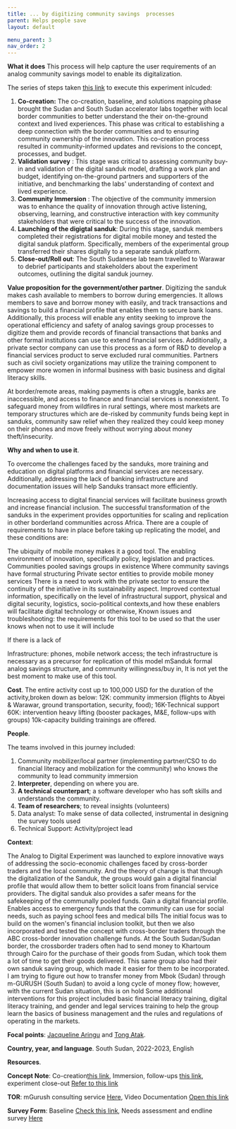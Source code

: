 ```yaml
---
title: ... by digitizing community savings  processes
parent: Helps people save
layout: default

menu_parent: 3
nav_order: 2
---
```




**What it does** 
This process will help capture the user requirements of an analog community savings model to enable its digitalization.

The series of steps taken [this link](https://github.com/UNDP-Accelerator-Labs/Financial-inclusion-toolkit/blob/main/3_Save/The%20Experiment%20Journey.pdf) to execute this experiment inlcuded:

1. **Co-creation:** The co-creation, baseline, and solutions mapping phase brought the Sudan and South Sudan accelerator labs together with local border communities to better understand the their on-the-ground context and lived experiences. This phase was critical to establishing a deep connection with the border communities and to ensuring community ownership of the innovation. This co-creation process resulted in community-informed updates and revisions to the concept, processes, and budget.
2. **Validation survey** : This stage was critical to assessing community buy-in and validation of the digital sanduk model, drafting a work plan and budget, identifying on-the-ground partners and supporters of the initiative, and benchmarking the labs' understanding of context and lived experience.
3. **Community Immersion** : The objective of the community immersion was to enhance the quality of innovation through active listening, observing, learning, and constructive interaction with key community stakeholders that were critical to the success of the innovation.  
4. **Launching of the digigtal sanduk**: During this stage, sanduk members completed their registrations for digital mobile money and tested the digital sanduk platform. Specifically, members of the experimental group transferred their shares digitally to a separate sanduk platform.
5. **Close-out/Roll out**: The South Sudanese lab team travelled to Warawar to debrief participants and stakeholders about the experiment outcomes, outlining the digital sanduk journey. 

**Value proposition for the government/other partner**.
Digitizing the sanduk makes cash available to members to borrow during emergencies. It allows members to save and borrow money with easily, and track transactions and savings to build a financial profile that enables them to secure bank loans. Additionally, this process will enable any entity seeking to improve the operational efficiency and safety of analog savings group processes to digitize them and provide records of financial transactions that banks and other formal institutions can use to extend financial services.
Additionally, a private sector company can use this process as a form of R&D to develop a financial services product to serve excluded rural communities.
Partners such as civil society organizations may utilize the training component to empower more women in informal business with basic business and digital literacy skills.



At border/remote areas, making payments is often a struggle, banks are inaccessible, and access to finance and financial services is nonexistent.
To safeguard money from wildfires in rural settings, where most markets are temporary structures which are de-risked by community funds being kept in sanduks,
community saw relief when they realized they could keep money on their phones and move freely without worrying about money theft/insecurity.

**Why and when to use it**.

To overcome the challenges faced by the sanduks, more training and education on digital platforms and financial services are necessary. Additionally, addressing the lack of banking infrastructure and documentation issues will help Sanduks transact more efficiently.

Increasing access to digital financial services will facilitate business growth and increase financial inclusion. The successful transformation of the sanduks in the experiment provides opportunities for scaling and replication in other borderland communities across Africa. There are a couple of requirements to have in place before taking up replicating the model, and these conditions are:

The ubiquity of mobile money makes it a good tool.
The enabling environment of innovation, specifically policy, legislation and practices. 
Communities pooled savings groups in existence
Where community savings have formal structuring
Private sector entities to provide mobile money services
There is a need to work with the private sector to ensure the continuity of the initiative in its sustainability aspect.
Improved contextual information, specifically on the level of infrastructural support, physical and digital security, logistics, socio-political contexts,and how these enablers will facilitate digital technology or otherwise,
Known issues and troubleshooting: the requirements for this tool to be used so that the user knows when not to use it will include

If there is a lack of

Infrastructure: phones, mobile network access; the tech infrastructure is necessary as a precursor for replication of this model mSanduk
formal analog savings structure, and
community willingness/buy in, It is not yet the best moment to make use of this tool.

**Cost**. 
The entire activity cost up to 100,000 USD for the duration of the activity,broken down as below:
12K: community immersion (flights to Abyei & Warawar, ground transportation, security, food); 
16K-Technical support 
60K: intervention heavy lifting (booster packages, M&E, follow-ups with groups)
10k-capacity building trainings are offered.

**People**.

The teams involved in this journey included:

1. Community mobilizer/local partner (implementing partner/CSO to do financial literacy and mobilization for the community) who knows the community to lead community immersion
2. **Interpreter**, depending on where you are.
3. **A technical counterpart**; a software developer who has soft skills and understands the community.
4. **Team of researchers**; to reveal insights (volunteers)
5. Data analyst: To make sense of data collected, instrumental in designing the survey tools used
6. Technical Support: Activity/project lead

**Context**:

The Analog to Digital Experiment was launched to explore innovative ways of addressing the socio-economic challenges faced by cross-border traders and the local community. And the theory of change is that through the digitalization of the Sanduk, the groups would gain a digital financial profile that would allow them to better solicit loans from financial service providers. The digital sanduk also provides a safer means for the safekeeping of the communally pooled funds.
Gain a digital financial profile. Enables access to emergency funds that the community can use for social needs, such as paying school fees and medical bills
The initial focus was to build on the women's financial inclusion toolkit, but then we also incorporated and tested the concept with cross-border traders through the ABC cross-border innovation challenge funds. At the South Sudan/Sudan border, the crossborder traders often had to send money to Khartoum through Cairo for the purchase of their goods from Sudan, which took them a lot of time to get their goods delivered. This same group also had their own sanduk saving group, which made it easier for them to be incorporated.
I am trying to figure out how to transfer money from Mbok (Sudan) through m-GURUSH (South Sudan) to avoid a long cycle of money flow; however, with the current Sudan situation, this is on hold
Some additional interventions for this project included basic financial literacy training, digital literacy training, and gender and legal services training to help the group learn the basics of business management and the rules and regulations of operating in the markets.


**Focal points**: [Jacqueline Aringu](/Financial-inclusion-toolkit/contributors/Jacqueline-Poni-Aringu.html) and [Tong Atak](/Financial-inclusion-toolkit/contributors/Tong-Atak.html).

**Country, year, and language**.
South Sudan, 2022-2023, English

**Resources**.

**Concept Note**: Co-creation[this link](https://github.com/UNDP-Accelerator-Labs/Financial-inclusion-toolkit/blob/main/3_Save/Concept%20Note_%20Baseline%20Survey%20and%20Sensitization%20(Sanduk%20Experiemnt).pdf), Immersion, follow-ups [this link](https://github.com/UNDP-Accelerator-Labs/Financial-inclusion-toolkit/blob/main/3_Save/Concept%20Note_%20Baseline%20Survey%20and%20Sensitization%20(Sanduk%20Experiemnt).pdf), experiment close-out [Refer to this link](https://github.com/UNDP-Accelerator-Labs/Financial-inclusion-toolkit/blob/main/3_Save/Joint%20ABC%20and%20AccLab%20closing%20mission%20for%20the%20Digital%20Sanduk%20experiment.pdf)

**TOR**: mGurush consulting service [Here](https://github.com/UNDP-Accelerator-Labs/Financial-inclusion-toolkit/blob/main/3_Save/Concept%20M%26E%20mission%20-%20M-Gurush%20Analogue%20mapping%20of%20Sanduks%20(1).pdf), Video Documentation [Open this link](https://github.com/UNDP-Accelerator-Labs/Financial-inclusion-toolkit/blob/main/3_Save/TOR%20Video%20Documentation.pdf) 

**Survey Form**: Baseline [Check this link](https://github.com/UNDP-Accelerator-Labs/Financial-inclusion-toolkit/blob/main/3_Save/Revised%20Sanduk%20Baseline%20Questionnare%202-March%202022.pdf), Needs assessment and endline survey [Here](https://github.com/UNDP-Accelerator-Labs/Financial-inclusion-toolkit/blob/main/3_Save/Concept_%20Endline%20Survey%20of%20Sanduk.pdf)
